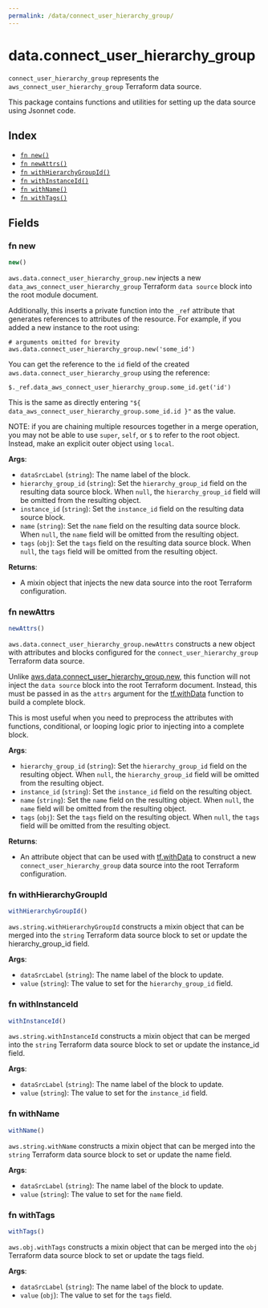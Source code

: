 ```yaml
---
permalink: /data/connect_user_hierarchy_group/
---
```


# data.connect_user_hierarchy_group

`connect_user_hierarchy_group` represents the `aws_connect_user_hierarchy_group` Terraform data source.



This package contains functions and utilities for setting up the data source using Jsonnet code.


## Index

* [`fn new()`](#fn-new)
* [`fn newAttrs()`](#fn-newattrs)
* [`fn withHierarchyGroupId()`](#fn-withhierarchygroupid)
* [`fn withInstanceId()`](#fn-withinstanceid)
* [`fn withName()`](#fn-withname)
* [`fn withTags()`](#fn-withtags)

## Fields

### fn new

```ts
new()
```


`aws.data.connect_user_hierarchy_group.new` injects a new `data_aws_connect_user_hierarchy_group` Terraform `data source`
block into the root module document.

Additionally, this inserts a private function into the `_ref` attribute that generates references to attributes of the
resource. For example, if you added a new instance to the root using:

    # arguments omitted for brevity
    aws.data.connect_user_hierarchy_group.new('some_id')

You can get the reference to the `id` field of the created `aws.data.connect_user_hierarchy_group` using the reference:

    $._ref.data_aws_connect_user_hierarchy_group.some_id.get('id')

This is the same as directly entering `"${ data_aws_connect_user_hierarchy_group.some_id.id }"` as the value.

NOTE: if you are chaining multiple resources together in a merge operation, you may not be able to use `super`, `self`,
or `$` to refer to the root object. Instead, make an explicit outer object using `local`.

**Args**:
  - `dataSrcLabel` (`string`): The name label of the block.
  - `hierarchy_group_id` (`string`): Set the `hierarchy_group_id` field on the resulting data source block. When `null`, the `hierarchy_group_id` field will be omitted from the resulting object.
  - `instance_id` (`string`): Set the `instance_id` field on the resulting data source block.
  - `name` (`string`): Set the `name` field on the resulting data source block. When `null`, the `name` field will be omitted from the resulting object.
  - `tags` (`obj`): Set the `tags` field on the resulting data source block. When `null`, the `tags` field will be omitted from the resulting object.

**Returns**:
- A mixin object that injects the new data source into the root Terraform configuration.


### fn newAttrs

```ts
newAttrs()
```


`aws.data.connect_user_hierarchy_group.newAttrs` constructs a new object with attributes and blocks configured for the `connect_user_hierarchy_group`
Terraform data source.

Unlike [aws.data.connect_user_hierarchy_group.new](#fn-new), this function will not inject the `data source`
block into the root Terraform document. Instead, this must be passed in as the `attrs` argument for the
[tf.withData](https://github.com/tf-libsonnet/core/tree/main/docs#fn-withdata) function to build a complete block.

This is most useful when you need to preprocess the attributes with functions, conditional, or looping logic prior to
injecting into a complete block.

**Args**:
  - `hierarchy_group_id` (`string`): Set the `hierarchy_group_id` field on the resulting object. When `null`, the `hierarchy_group_id` field will be omitted from the resulting object.
  - `instance_id` (`string`): Set the `instance_id` field on the resulting object.
  - `name` (`string`): Set the `name` field on the resulting object. When `null`, the `name` field will be omitted from the resulting object.
  - `tags` (`obj`): Set the `tags` field on the resulting object. When `null`, the `tags` field will be omitted from the resulting object.

**Returns**:
  - An attribute object that can be used with [tf.withData](https://github.com/tf-libsonnet/core/tree/main/docs#fn-withdata) to construct a new `connect_user_hierarchy_group` data source into the root Terraform configuration.


### fn withHierarchyGroupId

```ts
withHierarchyGroupId()
```

`aws.string.withHierarchyGroupId` constructs a mixin object that can be merged into the `string`
Terraform data source block to set or update the hierarchy_group_id field.



**Args**:
  - `dataSrcLabel` (`string`): The name label of the block to update.
  - `value` (`string`): The value to set for the `hierarchy_group_id` field.


### fn withInstanceId

```ts
withInstanceId()
```

`aws.string.withInstanceId` constructs a mixin object that can be merged into the `string`
Terraform data source block to set or update the instance_id field.



**Args**:
  - `dataSrcLabel` (`string`): The name label of the block to update.
  - `value` (`string`): The value to set for the `instance_id` field.


### fn withName

```ts
withName()
```

`aws.string.withName` constructs a mixin object that can be merged into the `string`
Terraform data source block to set or update the name field.



**Args**:
  - `dataSrcLabel` (`string`): The name label of the block to update.
  - `value` (`string`): The value to set for the `name` field.


### fn withTags

```ts
withTags()
```

`aws.obj.withTags` constructs a mixin object that can be merged into the `obj`
Terraform data source block to set or update the tags field.



**Args**:
  - `dataSrcLabel` (`string`): The name label of the block to update.
  - `value` (`obj`): The value to set for the `tags` field.
